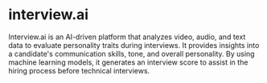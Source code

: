 # interview.ai
Interview.ai is an AI-driven platform that analyzes video, audio, and text data to evaluate personality traits during interviews. It provides insights into a candidate's communication skills, tone, and overall personality. By using machine learning models, it generates an interview score to assist in the hiring process before technical interviews.
